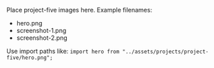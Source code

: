 Place project-five images here. Example filenames:

- hero.png
- screenshot-1.png
- screenshot-2.png

Use import paths like: `import hero from "../assets/projects/project-five/hero.png";`
